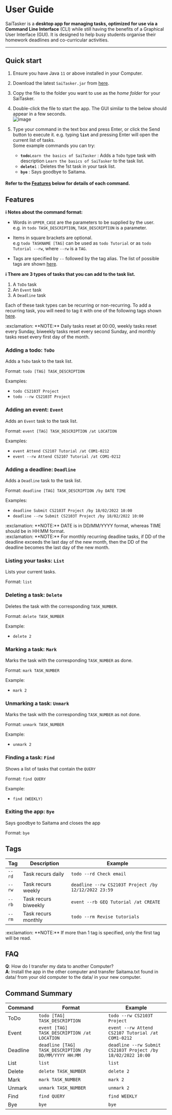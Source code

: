 # User Guide

SaiTasker is a **desktop app for managing tasks, optimized for use via a Command Line Interface** (CLI) while still having the benefits of a Graphical User Interface (GUI). It is designed to help busy students organise their homework deadlines and co-curricular activities.

--------------------------------------------------------------------------------------------------------------------

## Quick start

1. Ensure you have Java `11` or above installed in your Computer.

2. Download the latest `SaiTasker.jar` from [here](https://github.com/tyanhan/ip/releases).

3. Copy the file to the folder you want to use as the _home folder_ for your SaiTasker.

4. Double-click the file to start the app. The GUI similar to the below should appear in a few seconds.<br>
   ![image](https://user-images.githubusercontent.com/68331979/153713851-ce5b7e94-7a33-4d90-95a8-f5d3f22f03c0.png)
   
5. Type your command in the text box and press Enter, or click the Send button to execute it. e.g. typing **`list`** and pressing Enter will open the current list of tasks.<br>
   Some example commands you can try:
   * **`todo`**`Learn the basics of SaiTasker` : Adds a `ToDo` type task with description `Learn the basics of SaiTasker` to the task list.
   * **`delete`**`1` : Deletes the 1st task in your task list.
   * **`bye`** : Says goodbye to Saitama.

#### Refer to the [Features](#features) below for details of each command.

## Features 

<div markdown="block" class="alert alert-info">

**:information_source: Notes about the command format:**<br>
  
* Words in `UPPER_CASE` are the parameters to be supplied by the user.<br>
  e.g. in `todo TASK_DESCRIPTION`, `TASK_DESCRIPTION` is a parameter.
  
* Items in square brackets are optional.<br>
  e.g `todo TASKNAME [TAG]` can be used as `todo Tutorial` or as `todo Tutorial --rw`, where `--rw` is a `TAG`.
  
* Tags are specified by `--` followed by the tag alias. The list of possible tags are shown [here](#tags).


**:information_source: There are 3 types of tasks that you can add to the task list.**<br>
  
  1. A `ToDo` task
  2. An `Event` task
  3. A `Deadline` task
  
Each of these task types can be recurring or non-recurring. To add a recurring task, you will need to tag it with one of the following tags shown [here](#tags).

<div markdown="span" class="alert alert-warning">:exclamation: **NOTE:**
Daily tasks reset at 00:00, weekly tasks reset every Sunday, biweekly tasks reset every second Sunday, and monthly tasks reset every first day of the month. 
</div>

  
### Adding a todo: `ToDo`
Adds a `ToDo` task to the task list.
  
Format: `todo [TAG] TASK_DESCRIPTION`

Examples:
* `todo CS2103T Project`
* `todo --rw CS2103T Project`

### Adding an event: `Event`
Adds an `Event` task to the task list.
  
Format: `event [TAG] TASK_DESCRIPTION /at LOCATION`

Examples:
* `event Attend CS2107 Tutorial /at COM1-0212`  
* `event --rw Attend CS2107 Tutorial /at COM1-0212`
  
### Adding a deadline: `Deadline`
Adds a `Deadline` task to the task list.
  
Format: `deadline [TAG] TASK_DESCRIPTION /by DATE TIME`

Examples:
* `deadline Submit CS2103T Project /by 18/02/2022 10:00`
* `deadline --rw Submit CS2103T Project /by 18/02/2022 10:00`

<div markdown="span" class="alert alert-warning">:exclamation: **NOTE:** DATE is in DD/MM/YYYY format, whereas TIME should be in HH:MM format.
</div>

<div markdown="span" class="alert alert-warning">:exclamation: **NOTE:**
For monthly recurring deadline tasks, if DD of the deadline exceeds the last day of the new month, then the DD of the deadline becomes the last day of the new month.
</div>

### Listing your tasks: `List`
Lists your current tasks.
  
Format: `list`
  
### Deleting a task: `Delete`
Deletes the task with the corresponding `TASK_NUMBER`.
  
Format: `delete TASK_NUMBER`
  
Example:
* `delete 2`
  
### Marking a task: `Mark`
Marks the task with the corresponding `TASK_NUMBER` as done.
  
Format: `mark TASK_NUMBER`
  
Example:
* `mark 2`
  
### Unmarking a task: `Unmark`
Marks the task with the corresponding `TASK_NUMBER` as not done.
  
Format: `unmark TASK_NUMBER`
  
Example:
* `unmark 2`
  
### Finding a task: `Find`
Shows a list of tasks that contain the `QUERY`
  
Format: `find QUERY`
  
Example:
* `find (WEEKLY)`
  
### Exiting the app: `Bye`
Says goodbye to Saitama and closes the app

Format: `bye`
  
## Tags
| Tag    | Description          | Example                                              |
|--------|----------------------|------------------------------------------------------|
| `--rd` | Task recurs daily    | `todo --rd Check email`                              |
| `--rw` | Task recurs weekly   | `deadline --rw CS2103T Project /by 12/12/2022 23:59` |
| `--rb` | Task recurs biweekly | `event --rb GEQ Tutorial /at CREATE`                 |
| `--rm` | Task recurs monthly  | `todo --rm Revise tutorials`                         |

<div markdown="span" class="alert alert-warning">:exclamation: **NOTE:**
If more than 1 tag is specified, only the first tag will be read.
</div>

## FAQ
**Q**: How do I transfer my data to another Computer?<br>
**A**: Install the app in the other computer and transfer Saitama.txt found in data/ from your old computer to the data/ in your new computer.
   
## Command Summary
| Command  | Format                                                 | Example                                                     |
|----------|--------------------------------------------------------|-------------------------------------------------------------|
| ToDo     | `todo [TAG] TASK_DESCRIPTION`                          | `todo --rw CS2103T Project`                                 |
| Event    | `event [TAG] TASK_DESCRIPTION /at LOCATION`            | `event --rw Attend CS2107 Tutorial /at COM1-0212`           |
| Deadline | `deadline [TAG] TASK_DESCRIPTION /by DD/MM/YYYY HH:MM` | `deadline --rw Submit CS2103T Project /by 18/02/2022 10:00` |
| List     | `list`                                                 | `list`                                                      |
| Delete   | `delete TASK_NUMBER`                                   | `delete 2`                                                  |
| Mark     | `mark TASK_NUMBER`                                     | `mark 2`                                                    |
| Unmark   | `unmark TASK_NUMBER`                                   | `unmark 2`                                                  |
| Find     | `find QUERY`                                           | `find WEEKLY`                                               |
| Bye      | `bye`                                                  | `bye`                                                       |
